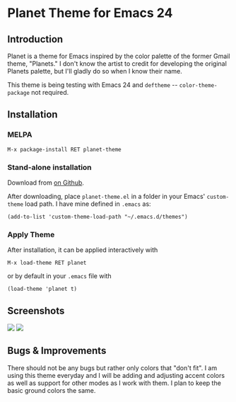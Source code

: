 # Planet Theme for Emacs 24 #

## Introduction ##

Planet is a theme for Emacs inspired by the color palette of the
former Gmail theme, "Planets." I don't know the artist to credit for
developing the original Planets palette, but I'll gladly do so when I
know their name.

This theme is being testing with Emacs 24 and `deftheme` --
`color-theme-package` not required.

## Installation ##

### MELPA ###

    M-x package-install RET planet-theme

### Stand-alone installation ###

Download from [on Github](https://github.com/cmack/emacs-planet-theme).

After downloading, place `planet-theme.el` in a folder in your Emacs'
`custom-theme` load path.  I have mine defined in `.emacs` as:

    (add-to-list 'custom-theme-load-path "~/.emacs.d/themes")

### Apply Theme

After installation, it can be applied interactively with

    M-x load-theme RET planet

or by default in your `.emacs` file with

    (load-theme 'planet t)

## Screenshots ##

![](https://raw.github.com/cmack/emacs-planet-theme/master/screenshot1.png)
![](https://raw.github.com/cmack/emacs-planet-theme/master/screenshot2.png)


## Bugs & Improvements ##

There should not be any bugs but rather only colors that "don't fit". I am
using this theme everyday and I will be adding and adjusting accent colors as
well as support for other modes as I work with them. I plan to keep the basic
ground colors the same.

